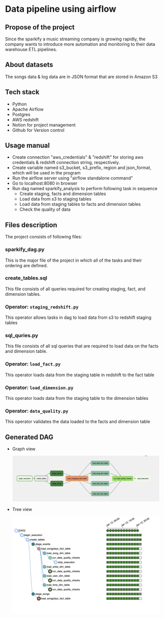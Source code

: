 # Data pipeline using airflow

## Propose of the project

Since the sparkify a music streaming company is growing rapidly, the company wants to introduce more automation and monitoring to their data warehouse ETL pipelines.

## About datasets

The songs data & log data are in JSON format that are stored in Amazon S3

## Tech stack

- Python
- Apache Airflow
- Postgres
- AWS redshift
- Notion for project management
- Github for Version control

## Usage manual

- Create connection "aws_credentials" & "redshift" for storing aws credentials & redshift connection string, respectively.
- Create variable named s3_bucket, s3_prefix, region and json_format, which will be used in the program
- Run the airflow server using "airflow standalone command"
- Go to localhost:8080 in browser
- Run dag named sparkify_analysis to perform following task in sequence 
  - Create staging, facts and dimension tables
  - Load data from s3 to staging tables
  - Load data from staging tables to facts and dimension tables
  - Check the quality of data

## Files description

The project consists of following files:

### sparkify_dag.py

This is the major file of the project in which all of the tasks and their ordering are defined.

### create_tables.sql

This file consists of all queries required for creating staging, fact, and dimension tables.

### Operator: `staging_redshift.py`

This operator allows tasks in dag to load data from s3 to redshift staging tables

### sql_quries.py

This file consists of all sql queries that are required to load data on the facts and dimension table.

### Operator: `load_fact.py`

This operator loads data from the staging table in redshift to the fact table

### Operator: `load_dimension.py`

This operator loads data from the staging table to the dimension tables

### Operator: `data_quality.py`

This operator validates the data loaded to the facts and dimension table

## Generated DAG

- Graph view
  
  <img src="./images/graph_view.png" width="500">

- Tree view
  
  <img src="./images/tree_view.png" width="500">